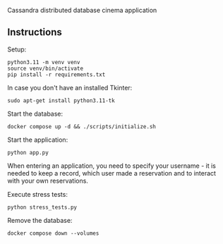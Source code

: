  Cassandra distributed database cinema application
## Instructions
Setup:
```shell
python3.11 -m venv venv
source venv/bin/activate
pip install -r requirements.txt
```
In case you don't have an installed Tkinter:
```shell
sudo apt-get install python3.11-tk
```

Start the database:
```shell
docker compose up -d && ./scripts/initialize.sh
```

Start the application:
```shell
python app.py
```

When entering an application, you need to specify your username - it is needed to keep a record, which user made a reservation and to interact with your own reservations.

Execute stress tests:
```shell
python stress_tests.py
```

Remove the database:
```shell
docker compose down --volumes
```